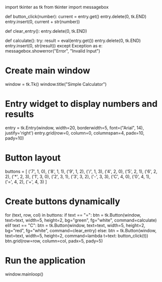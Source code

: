 import tkinter as tk
from tkinter import messagebox

def button_click(number):
    current = entry.get()
    entry.delete(0, tk.END)
    entry.insert(0, current + str(number))

def clear_entry():
    entry.delete(0, tk.END)

def calculate():
    try:
        result = eval(entry.get())
        entry.delete(0, tk.END)
        entry.insert(0, str(result))
    except Exception as e:
        messagebox.showerror("Error", "Invalid Input")

# Create main window
window = tk.Tk()
window.title("Simple Calculator")

# Entry widget to display numbers and results
entry = tk.Entry(window, width=20, borderwidth=5, font=("Arial", 14), justify='right')
entry.grid(row=0, column=0, columnspan=4, padx=10, pady=10)

# Button layout
buttons = [
    ('7', 1, 0), ('8', 1, 1), ('9', 1, 2), ('/', 1, 3),
    ('4', 2, 0), ('5', 2, 1), ('6', 2, 2), ('*', 2, 3),
    ('1', 3, 0), ('2', 3, 1), ('3', 3, 2), ('-', 3, 3),
    ('C', 4, 0), ('0', 4, 1), ('=', 4, 2), ('+', 4, 3)
]

# Create buttons dynamically
for (text, row, col) in buttons:
    if text == "=":
        btn = tk.Button(window, text=text, width=5, height=2, bg="green", fg="white",
                        command=calculate)
    elif text == "C":
        btn = tk.Button(window, text=text, width=5, height=2, bg="red", fg="white",
                        command=clear_entry)
    else:
        btn = tk.Button(window, text=text, width=5, height=2, command=lambda t=text: button_click(t))
    btn.grid(row=row, column=col, padx=5, pady=5)

# Run the application
window.mainloop()

